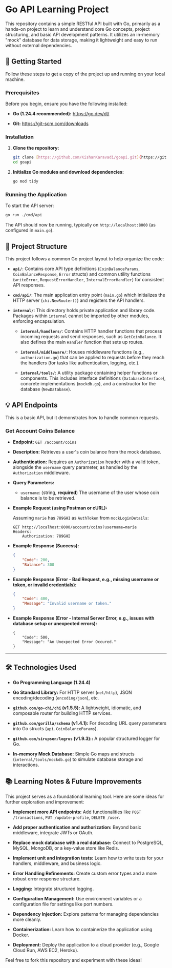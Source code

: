 # Go API Learning Project

This repository contains a simple RESTful API built with Go, primarily as a hands-on project to learn and understand core Go concepts, project structuring, and basic API development patterns. It utilizes an in-memory "mock" database for data storage, making it lightweight and easy to run without external dependencies.

## 🚀 Getting Started

Follow these steps to get a copy of the project up and running on your local machine.

### Prerequisites

Before you begin, ensure you have the following installed:

* **Go (1.24.4 recommended):** <https://go.dev/dl/>

* **Git:** <https://git-scm.com/downloads>

### Installation

1.  **Clone the repository:**

    ```bash
    git clone [https://github.com/KishanKaravadi/goapi.git](https://github.com/KishanKaravadi/goapi.git) # This is your module path
    cd goapi
    ```

2.  **Initialize Go modules and download dependencies:**

    ```bash
    go mod tidy
    ```

### Running the Application

To start the API server:

```bash
go run ./cmd/api
```
The API should now be running, typically on `http://localhost:8000` (as configured in `main.go`).

## 📂 Project Structure

This project follows a common Go project layout to help organize the code:

* **`api/`**: Contains core API type definitions (`CoinBalanceParams`, `CoinBalanceResponse`, `Error` structs) and common utility functions (`writeError`, `RequestErrorHandler`, `InternalErrorHandler`) for consistent API responses.

* **`cmd/api/`**: The main application entry point (`main.go`) which initializes the HTTP server (`chi.NewRouter()`) and registers the API handlers.

* **`internal/`**: This directory holds private application and library code. Packages within `internal` cannot be imported by other modules, enforcing encapsulation.

    * **`internal/handlers/`**: Contains HTTP handler functions that process incoming requests and send responses, such as `GetCoinBalance`. It also defines the main `Handler` function that sets up routes.

    * **`internal/middleware/`**: Houses middleware functions (e.g., `authorization.go`) that can be applied to requests before they reach the handlers (for tasks like authentication, logging, etc.).

    * **`internal/tools/`**: A utility package containing helper functions or components. This includes interface definitions (`DatabaseInterface`), concrete implementations (`mockdb.go`), and a constructor for the database (`NewDatabase`).

## 💡 API Endpoints

This is a basic API, but it demonstrates how to handle common requests.

### Get Account Coins Balance

* **Endpoint:** `GET /account/coins`

* **Description:** Retrieves a user's coin balance from the mock database.

* **Authentication:** Requires an `Authorization` header with a valid token, alongside the `username` query parameter, as handled by the `Authorization` middleware.

* **Query Parameters:**

    * `username`: (string, **required**) The username of the user whose coin balance is to be retrieved.

* **Example Request (using Postman or cURL):**

    Assuming `marie` has `789GHI` as `AuthToken` from `mockLoginDetails`:

    ```
    GET http://localhost:8000/account/coins?username=marie
    Headers:
        Authorization: 789GHI
    ```

* **Example Response (Success):**

    ```json
    {
        "Code": 200,
        "Balance": 300
    }
    ```

* **Example Response (Error - Bad Request, e.g., missing username or token, or invalid credentials):**

    ```json
    {
        "Code": 400,
        "Message": "Invalid username or token."
    }
    ```

* **Example Response (Error - Internal Server Error, e.g., issues with database setup or unexpected errors):**

    ```
    {
        "Code": 500,
        "Message": "An Unexpected Error Occured."
    }
    ```

---

## 🛠️ Technologies Used

* **Go Programming Language (1.24.4)**

* **Go Standard Library:** For HTTP server (`net/http`), JSON encoding/decoding (`encoding/json`), etc.

* **`github.com/go-chi/chi` (v1.5.5):** A lightweight, idiomatic, and composable router for building HTTP services.

* **`github.com/gorilla/schema` (v1.4.1):** For decoding URL query parameters into Go structs (`api.CoinBalanceParams`).

* **`github.com/sirupsen/logrus` (v1.9.3)::** A popular structured logger for Go.

* **In-memory Mock Database:** Simple Go maps and structs (`internal/tools/mockdb.go`) to simulate database storage and interactions.

## 📚 Learning Notes & Future Improvements

This project serves as a foundational learning tool. Here are some ideas for further exploration and improvement:

* **Implement more API endpoints:** Add functionalities like `POST /transactions`, `PUT /update-profile`, `DELETE /user`.

* **Add proper authentication and authorization:** Beyond basic middleware, integrate JWTs or OAuth.

* **Replace mock database with a real database:** Connect to PostgreSQL, MySQL, MongoDB, or a key-value store like Redis.

* **Implement unit and integration tests:** Learn how to write tests for your handlers, middleware, and business logic.

* **Error Handling Refinements:** Create custom error types and a more robust error response structure.

* **Logging:** Integrate structured logging.

* **Configuration Management:** Use environment variables or a configuration file for settings like port numbers.

* **Dependency Injection:** Explore patterns for managing dependencies more cleanly.

* **Containerization:** Learn how to containerize the application using Docker.

* **Deployment:** Deploy the application to a cloud provider (e.g., Google Cloud Run, AWS EC2, Heroku).

Feel free to fork this repository and experiment with these ideas!

